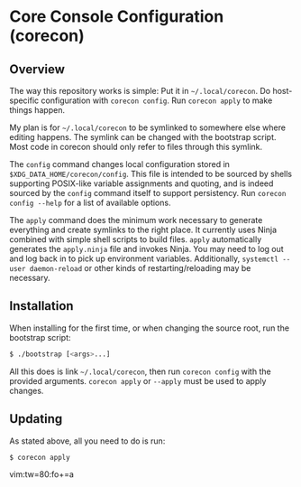 # Core Console Configuration (corecon)

## Overview

The way this repository works is simple: Put it in `~/.local/corecon`. Do
host-specific configuration with `corecon config`. Run `corecon apply` to make
things happen.

My plan is for `~/.local/corecon` to be symlinked to somewhere else where
editing happens. The symlink can be changed with the bootstrap script. Most code
in corecon should only refer to files through this symlink.

The `config` command changes local configuration stored in
`$XDG_DATA_HOME/corecon/config`. This file is intended to be sourced by shells
supporting POSIX-like variable assignments and quoting, and is indeed sourced by
the `config` command itself to support persistency. Run `corecon config --help`
for a list of available options.

The `apply` command does the minimum work necessary to generate everything and
create symlinks to the right place. It currently uses Ninja combined with simple
shell scripts to build files. `apply` automatically generates the `apply.ninja`
file and invokes Ninja. You may need to log out and log back in to pick up
environment variables. Additionally, `systemctl --user daemon-reload` or other
kinds of restarting/reloading may be necessary.

## Installation

When installing for the first time, or when changing the source root, run the
bootstrap script:

```sh
$ ./bootstrap [<args>...]
```

All this does is link `~/.local/corecon`, then run `corecon config` with the
provided arguments. `corecon apply` or `--apply` must be used to apply changes.

## Updating

As stated above, all you need to do is run:

```sh
$ corecon apply
```

  vim:tw=80:fo+=a
